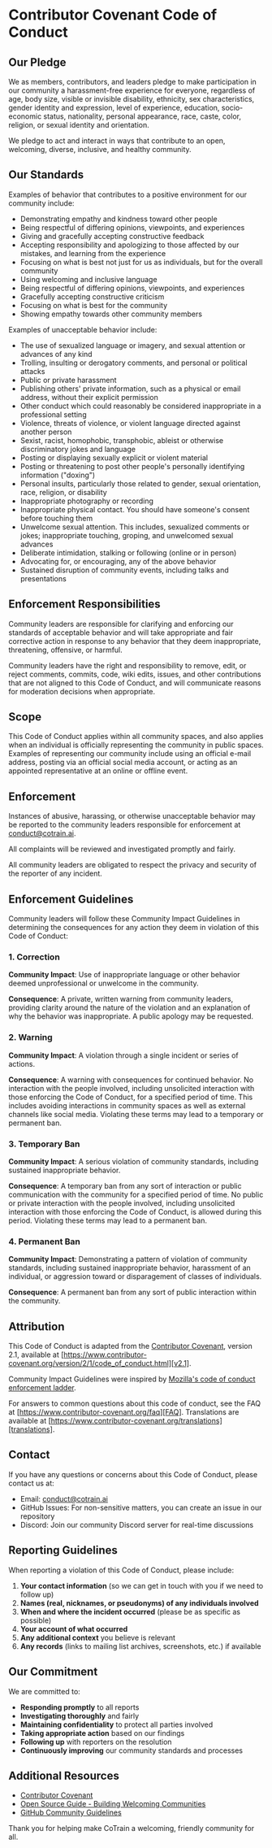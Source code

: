 # Contributor Covenant Code of Conduct

## Our Pledge

We as members, contributors, and leaders pledge to make participation in our
community a harassment-free experience for everyone, regardless of age, body
size, visible or invisible disability, ethnicity, sex characteristics, gender
identity and expression, level of experience, education, socio-economic status,
nationality, personal appearance, race, caste, color, religion, or sexual
identity and orientation.

We pledge to act and interact in ways that contribute to an open, welcoming,
diverse, inclusive, and healthy community.

## Our Standards

Examples of behavior that contributes to a positive environment for our
community include:

* Demonstrating empathy and kindness toward other people
* Being respectful of differing opinions, viewpoints, and experiences
* Giving and gracefully accepting constructive feedback
* Accepting responsibility and apologizing to those affected by our mistakes,
  and learning from the experience
* Focusing on what is best not just for us as individuals, but for the overall
  community
* Using welcoming and inclusive language
* Being respectful of differing opinions, viewpoints, and experiences
* Gracefully accepting constructive criticism
* Focusing on what is best for the community
* Showing empathy towards other community members

Examples of unacceptable behavior include:

* The use of sexualized language or imagery, and sexual attention or advances of
  any kind
* Trolling, insulting or derogatory comments, and personal or political attacks
* Public or private harassment
* Publishing others' private information, such as a physical or email address,
  without their explicit permission
* Other conduct which could reasonably be considered inappropriate in a
  professional setting
* Violence, threats of violence, or violent language directed against another person
* Sexist, racist, homophobic, transphobic, ableist or otherwise discriminatory
  jokes and language
* Posting or displaying sexually explicit or violent material
* Posting or threatening to post other people's personally identifying
  information ("doxing")
* Personal insults, particularly those related to gender, sexual orientation,
  race, religion, or disability
* Inappropriate photography or recording
* Inappropriate physical contact. You should have someone's consent before
  touching them
* Unwelcome sexual attention. This includes, sexualized comments or jokes;
  inappropriate touching, groping, and unwelcomed sexual advances
* Deliberate intimidation, stalking or following (online or in person)
* Advocating for, or encouraging, any of the above behavior
* Sustained disruption of community events, including talks and presentations

## Enforcement Responsibilities

Community leaders are responsible for clarifying and enforcing our standards of
acceptable behavior and will take appropriate and fair corrective action in
response to any behavior that they deem inappropriate, threatening, offensive,
or harmful.

Community leaders have the right and responsibility to remove, edit, or reject
comments, commits, code, wiki edits, issues, and other contributions that are
not aligned to this Code of Conduct, and will communicate reasons for moderation
decisions when appropriate.

## Scope

This Code of Conduct applies within all community spaces, and also applies when
an individual is officially representing the community in public spaces.
Examples of representing our community include using an official e-mail address,
posting via an official social media account, or acting as an appointed
representative at an online or offline event.

## Enforcement

Instances of abusive, harassing, or otherwise unacceptable behavior may be
reported to the community leaders responsible for enforcement at
[conduct@cotrain.ai](mailto:conduct@cotrain.ai).

All complaints will be reviewed and investigated promptly and fairly.

All community leaders are obligated to respect the privacy and security of the
reporter of any incident.

## Enforcement Guidelines

Community leaders will follow these Community Impact Guidelines in determining
the consequences for any action they deem in violation of this Code of Conduct:

### 1. Correction

**Community Impact**: Use of inappropriate language or other behavior deemed
unprofessional or unwelcome in the community.

**Consequence**: A private, written warning from community leaders, providing
clarity around the nature of the violation and an explanation of why the
behavior was inappropriate. A public apology may be requested.

### 2. Warning

**Community Impact**: A violation through a single incident or series of
actions.

**Consequence**: A warning with consequences for continued behavior. No
interaction with the people involved, including unsolicited interaction with
those enforcing the Code of Conduct, for a specified period of time. This
includes avoiding interactions in community spaces as well as external channels
like social media. Violating these terms may lead to a temporary or permanent
ban.

### 3. Temporary Ban

**Community Impact**: A serious violation of community standards, including
sustained inappropriate behavior.

**Consequence**: A temporary ban from any sort of interaction or public
communication with the community for a specified period of time. No public or
private interaction with the people involved, including unsolicited interaction
with those enforcing the Code of Conduct, is allowed during this period.
Violating these terms may lead to a permanent ban.

### 4. Permanent Ban

**Community Impact**: Demonstrating a pattern of violation of community
standards, including sustained inappropriate behavior, harassment of an
individual, or aggression toward or disparagement of classes of individuals.

**Consequence**: A permanent ban from any sort of public interaction within the
community.

## Attribution

This Code of Conduct is adapted from the [Contributor Covenant][homepage],
version 2.1, available at
[https://www.contributor-covenant.org/version/2/1/code_of_conduct.html][v2.1].

Community Impact Guidelines were inspired by
[Mozilla's code of conduct enforcement ladder][Mozilla CoC].

For answers to common questions about this code of conduct, see the FAQ at
[https://www.contributor-covenant.org/faq][FAQ]. Translations are available at
[https://www.contributor-covenant.org/translations][translations].

[homepage]: https://www.contributor-covenant.org
[v2.1]: https://www.contributor-covenant.org/version/2/1/code_of_conduct.html
[Mozilla CoC]: https://github.com/mozilla/diversity
[FAQ]: https://www.contributor-covenant.org/faq
[translations]: https://www.contributor-covenant.org/translations

## Contact

If you have any questions or concerns about this Code of Conduct, please contact us at:

- Email: [conduct@cotrain.ai](mailto:conduct@cotrain.ai)
- GitHub Issues: For non-sensitive matters, you can create an issue in our repository
- Discord: Join our community Discord server for real-time discussions

## Reporting Guidelines

When reporting a violation of this Code of Conduct, please include:

1. **Your contact information** (so we can get in touch with you if we need to follow up)
2. **Names (real, nicknames, or pseudonyms) of any individuals involved**
3. **When and where the incident occurred** (please be as specific as possible)
4. **Your account of what occurred**
5. **Any additional context** you believe is relevant
6. **Any records** (links to mailing list archives, screenshots, etc.) if available

## Our Commitment

We are committed to:

- **Responding promptly** to all reports
- **Investigating thoroughly** and fairly
- **Maintaining confidentiality** to protect all parties involved
- **Taking appropriate action** based on our findings
- **Following up** with reporters on the resolution
- **Continuously improving** our community standards and processes

## Additional Resources

- [Contributor Covenant](https://www.contributor-covenant.org/)
- [Open Source Guide - Building Welcoming Communities](https://opensource.guide/building-community/)
- [GitHub Community Guidelines](https://docs.github.com/en/github/site-policy/github-community-guidelines)

Thank you for helping make CoTrain a welcoming, friendly community for all.